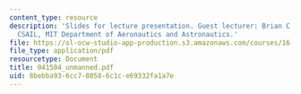 ```yaml
---
content_type: resource
description: 'Slides for lecture presentation. Guest lecturer: Brian C. Williams,
  CSAIL, MIT Department of Aeronautics and Astronautics.'
file: https://ol-ocw-studio-app-production.s3.amazonaws.com/courses/16-422-human-supervisory-control-of-automated-systems-spring-2004/8bebba936cc780586c1ce69332fa1a7e_041504_unmanned.pdf
file_type: application/pdf
resourcetype: Document
title: 041504_unmanned.pdf
uid: 8bebba93-6cc7-8058-6c1c-e69332fa1a7e
---
```

